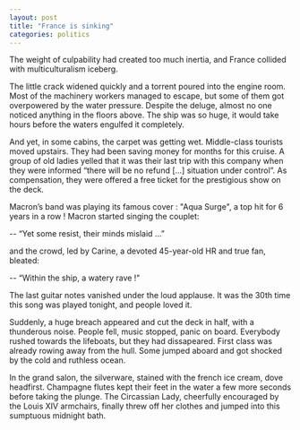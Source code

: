```yaml
---
layout: post
title: "France is sinking"
categories: politics
---
```


The weight of culpability had created too much inertia, and France collided with multiculturalism iceberg.  

The little crack widened quickly and a torrent poured into the engine room. Most of the machinery workers managed to escape, but some of them got overpowered by the water pressure.
Despite the deluge, almost no one noticed anything in the floors above. The ship was so huge, it would take hours before the waters engulfed it completely.  

And yet, in some cabins, the carpet was getting wet. Middle-class tourists moved upstairs. They had been saving money for months for this cruise. A group of old ladies yelled that it was their last trip with this company when they were informed “there will be no refund [...] situation under control”. As compensation, they were offered a free ticket for the prestigious show on the deck. 

Macron’s band was playing its famous cover : "Aqua Surge", a top hit for 6 years in a row ! Macron started singing the couplet:  

-- “Yet some resist, their minds mislaid …”  

and the crowd, led by Carine, a devoted 45-year-old HR and true fan, bleated:  

-- “Within the ship, a watery rave !"  

The last guitar notes vanished under the loud applause. It was the 30th time this song was played tonight, and people loved it.  

Suddenly, a huge breach appeared and cut the deck in half, with a thunderous noise. People fell, music stopped, panic on board. Everybody rushed towards the lifeboats, but they had dissapeared. First class was already rowing away from the hull. 
Some jumped aboard and got shocked by the cold and ruthless ocean.  

In the grand salon, the silverware, stained with the french ice cream, dove headfirst. Champagne flutes kept their feet in the water a few more seconds before taking the plunge. The Circassian Lady, cheerfully encouraged by the Louis XIV armchairs, finally threw off her clothes and jumped into this sumptuous midnight bath.
